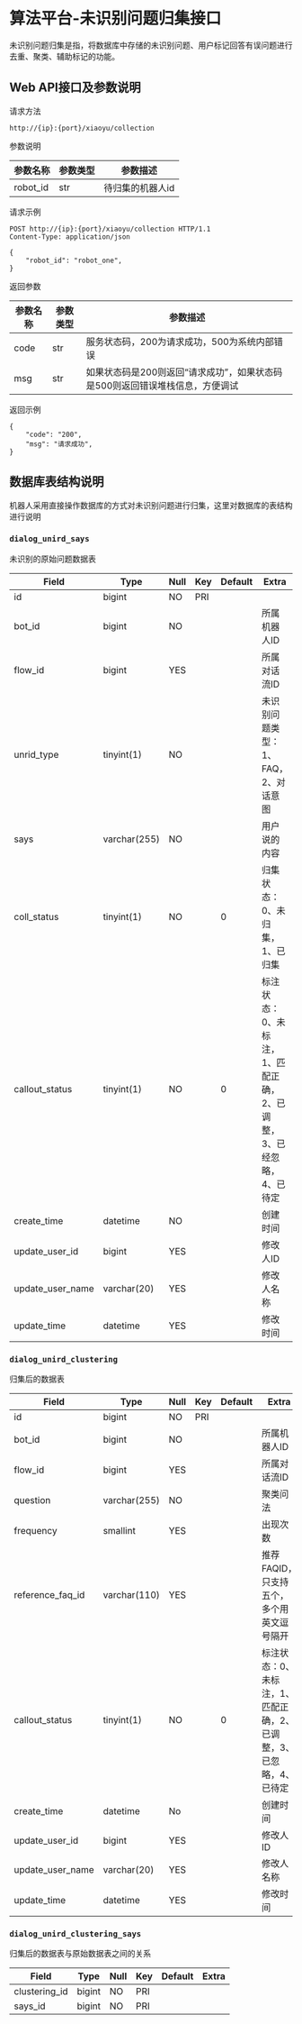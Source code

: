 # 算法平台-未识别问题归集接口

未识别问题归集是指，将数据库中存储的未识别问题、用户标记回答有误问题进行去重、聚类、辅助标记的功能。

## Web API接口及参数说明
请求方法
```
http://{ip}:{port}/xiaoyu/collection
```

参数说明

| 参数名称 | 参数类型 | 参数描述                                        |
| -------- | -------- | ----------------------------------------------- |
| robot_id | str      | 待归集的机器人id |

请求示例
```
POST http://{ip}:{port}/xiaoyu/collection HTTP/1.1
Content-Type: application/json

{
    "robot_id": "robot_one",
}
```


返回参数

| 参数名称 | 参数类型 | 参数描述                                |
| -------- | -------- | --------------------------------------- |
| code   | str      | 服务状态码，200为请求成功，500为系统内部错误 |
| msg     | str     | 如果状态码是200则返回“请求成功”，如果状态码是500则返回错误堆栈信息，方便调试              |

返回示例
```
{
    "code": "200",
    "msg": "请求成功",
}
```

## 数据库表结构说明

机器人采用直接操作数据库的方式对未识别问题进行归集，这里对数据库的表结构进行说明

### `dialog_unird_says`

未识别的原始问题数据表

| Field            | Type         | Null | Key | Default | Extra                                                               |
| ---------------- | ------------ | ---- | --- | ------- | ------------------------------------------------------------------- |
| id               | bigint       | NO   | PRI |         |                                                                     |
| bot_id           | bigint       | NO   |     |         | 所属机器人ID                                                        |
| flow_id          | bigint       | YES  |     |         | 所属对话流ID                                                        |
| unrid_type       | tinyint(1)   | NO   |     |         | 未识别问题类型：1、FAQ，2、对话意图                                 |
| says             | varchar(255) | NO   |     |         | 用户说的内容                                                        |
| coll_status      | tinyint(1)   | NO   |     | 0       | 归集状态：0、未归集，1、已归集                                      |
| callout_status   | tinyint(1)   | NO   |     | 0       | 标注状态：0、未标注，1、匹配正确，2、已调整，3、已经忽略，4、已待定 | 
| create_time      | datetime     | NO   |     |         | 创建时间                                                            |
| update_user_id   | bigint       | YES  |     |         | 修改人ID                                                            |
| update_user_name | varchar(20)  | YES  |     |         | 修改人名称                                                          |
| update_time      | datetime     | YES  |     |         | 修改时间                                                            |

### `dialog_unird_clustering`

归集后的数据表

| Field            | Type         | Null | Key | Default | Extra                                                             |
| ---------------- | ------------ | ---- | --- | ------- | ----------------------------------------------------------------- |
| id               | bigint       | NO   | PRI |         |                                                                   |
| bot_id           | bigint       | NO   |     |         | 所属机器人ID                                                      |
| flow_id          | bigint       | YES  |     |         | 所属对话流ID                                                      |
| question         | varchar(255) | NO   |     |         | 聚类问法                                                          |
| frequency        | smallint     | YES  |     |         | 出现次数                                                          |
| reference_faq_id | varchar(110) | YES  |     |         | 推荐FAQID，只支持五个，多个用英文逗号隔开                         |
| callout_status   | tinyint(1)   | NO   |     | 0       | 标注状态：0、未标注，1、匹配正确，2、已调整，3、已忽略，4、已待定 |
| create_time      | datetime     | No   |     |         | 创建时间                                                          |
| update_user_id   | bigint       | YES  |     |         | 修改人ID                                                          |
| update_user_name | varchar(20)  | YES  |     |         | 修改人名称                                                        |
| update_time      | datetime     | YES  |     |         | 修改时间                                                          |

### `dialog_unird_clustering_says`

归集后的数据表与原始数据表之间的关系


| Field         | Type   | Null | Key | Default | Extra |
| ------------- | ------ | ---- | --- | ------- | ----- |
| clustering_id | bigint | NO   | PRI |         |       |
| says_id       | bigint | NO   | PRI |         |       |
